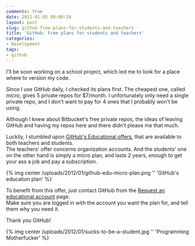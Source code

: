 ```yaml
---
comments: true
date: 2012-01-05 09:00:24
layout: post
slug: github-free-plans-for-students-and-teachers
title: 'GitHub: Free plans for students and teachers'
categories:
- Development
tags:
- github
---
```


I'll be soon working on a school project, which led me to look for a place where to version my code.

Since I use GitHub daily, I checked its plans first. The cheapest one, called *micro*, gives 5 private repos for $7/month. I unfortunately only need a single private repo, and I don't want to pay for 4 ones that I probably won't be using.

Although I knew about Bitbucket's free private repos, the ideas of leaving GitHub and having my repos here and there didn't please me that much.

Luckily, I stumbled upon [GitHub's Educational offers](https://github.com/edu), that are available to both teachers and students.  
The teachers' offer concerns organization accounts. And the students' one on the other hand is simply a micro plan, and lasts 2 years, enough to get your ass a job and pay a subscription.

{% img center /uploads/2012/01/github-edu-micro-plan.png '' 'GitHub's education plan' %}

To benefit from this offer, just contact GitHub from the [Request an educational account](https://github.com/edu) page.  
Make sure you are logged in with the account you want the plan for, and tell them why you need it.

Thank you GitHub!

{% img center /uploads/2012/01/sucks-to-be-a-student.jpg '' 'Programming Motherfucker' %}

